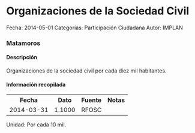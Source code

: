 Organizaciones de la Sociedad Civil
=====

Fecha: 2014-05-01
Categorías: Participación Ciudadana
Autor: IMPLAN

### Matamoros

#### Descripción

Organizaciones de la sociedad civil por cada diez mil habitantes.

#### Información recopilada

<table class="table table-hover table-bordered">
  <tr><th>Fecha</th><th>Dato</th><th>Fuente</th><th>Notas</th></tr>
  <tr><td>2014-03-31</td><td>1.1000</td><td>RFOSC</td><td></td></tr>
</table>

Unidad: Por cada 10 mil.
